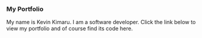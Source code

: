 ### My Portfolio
My name is Kevin Kimaru. I am a software developer. Click the link below to view my portfolio and of course find its code here.
